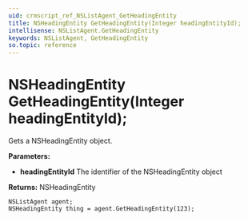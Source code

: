 ```yaml
---
uid: crmscript_ref_NSListAgent_GetHeadingEntity
title: NSHeadingEntity GetHeadingEntity(Integer headingEntityId);
intellisense: NSListAgent.GetHeadingEntity
keywords: NSListAgent, GetHeadingEntity
so.topic: reference
---
```


# NSHeadingEntity GetHeadingEntity(Integer headingEntityId);

Gets a NSHeadingEntity object.

**Parameters:**
 - **headingEntityId** The identifier of the NSHeadingEntity object

**Returns:** NSHeadingEntity

```crmscript
NSListAgent agent;
NSHeadingEntity thing = agent.GetHeadingEntity(123);
```

